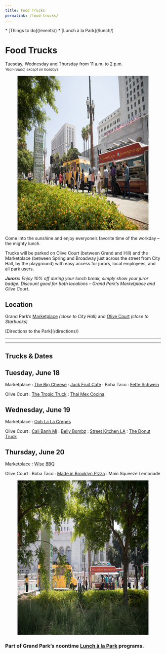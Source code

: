 ```yaml
---
title: Food Trucks
permalink: /food-trucks/
---
```


<nav markdown="1">
* [Things to do](/events/)
* [Lunch à la Park](/lunch/)
</nav>

# Food Trucks

Tuesday, Wednesday and Thursday from <time datetime="11:00">11 a.m.</time> to <time datetime="14:00">2 p.m.</time><br />
_<small>Year-round, except on holidays</small>_


<figure>
  <img src="/uploads/programs/food-trucks-4.jpg" alt="Food Truck" height="500" />
</figure>

Come into the sunshine and enjoy everyone’s favorite time of the workday – the mighty lunch.

Trucks will be parked on Olive Court (between Grand and Hill) and the Marketplace (between Spring and Broadway just across the street from City Hall, by the playground) with easy access for jurors, local employees, and all park users.

_**Jurors:** Enjoy 10% off during your lunch break, simply show your juror badge. Discount good for both locations – Grand Park’s Marketplace and Olive Court._


## Location

Grand Park’s [Marketplace](/areas/) _(close to City Hall)_ and [Olive Court](/areas/) _(close to Starbucks)_

<p class="action" markdown="1">
[Directions to the Park](/directions/)
</p>




* * *


<main markdown="1" class="sky">

* * *

## Trucks & Dates


<!--
Past food trucks are listed here, to make it easier to copy and paste:

: Boba Taco
: [Angry Pig](https://www.yelp.com/biz/angry-pig-los-angeles)
: [Belly Bombz](https://bellybombz.com)
: [Cali Banh Mi](https://www.calibanhmi.com)
: [Chanchos](http://www.chanchostacos.com/menu/main-dishes.htm)
: [Canvas Foods LA](https://www.canvasfoodsla.com/)
: [District Burger](https://www.facebook.com/districtburgerla/)
: [Dogtown Dogs](http://dogtowndog.com)
: [Go Fusion](https://www.facebook.com/Go-Fusion-N-Grill-872969412717755/)
: [Gourmet Genie](http://www.gourmetgenietogo.com/)
: [La Panini Grill](http://www.lapaninigrill.com/)
: [Made in Brooklyn Pizza](http://mibpizza.com)
: Main Squeeze Lemonade
: [Ooh La La Crepes](https://www.yelp.com/biz/oooh-lala-crepes-gourmet-food-truck-san-fernando)
: [Street Kitchen LA](http://www.streetkitchenla.com/)
: [The Donut Truck](https://www.facebook.com/ladonuttruck/)
: [The Tropic Truck](http://www.thetropictruck.com/)
: [Wise BBQ](https://wisebarbecue.com)
-->


## Tuesday, <span class="avoid-break">June 18</span>

Marketplace
: [The Big Cheese](http://bigcheesesocal.com)
: [Jack Fruit Cafe](https://jackfruitcafe.com)
: Boba Taco
: [Fette Schwein](http://www.fettes-schwein.com)

Olive Court
: [The Tropic Truck](http://www.thetropictruck.com)
: [Thai Mex Cocina](https://www.instagram.com/thaimexcocina/?hl=en)


## Wednesday, <span class="avoid-break">June 19</span>

Marketplace
: [Ooh La La Crepes](https://www.yelp.com/biz/oooh-lala-crepes-gourmet-food-truck-san-fernando)

Olive Court
: [Cali Banh Mi](https://www.calibanhmi.com)
: [Belly Bombz](https://bellybombz.com)
: [Street Kitchen LA](http://www.streetkitchenla.com)
: [The Donut Truck](https://www.facebook.com/ladonuttruck/)


## Thursday, <span class="avoid-break">June 20</span>

Marketplace
: [Wise BBQ](https://wisebarbecue.com)

Olive Court
: Boba Taco
: [Made in Brooklyn Pizza](http://mibpizza.com)
: Main Squeeze Lemonade


<figure>
  <img src="/uploads/programs/food-trucks-3.jpg" alt="Food Truck" height="500" />
</figure>


### Part of Grand Park’s noontime [Lunch à la Park](/lunch/) programs.


<!--
Take a break with rotating food trucks in the park.
-->

</main>

